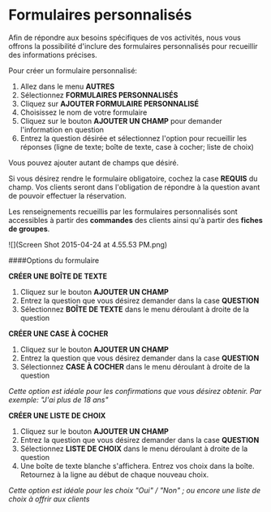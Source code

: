 # Formulaires personnalisés

Afin de répondre aux besoins spécifiques de vos activités, nous vous offrons la possibilité d'inclure des formulaires personnalisés pour recueillir des informations précises. 

Pour créer un formulaire personnalisé:

1. Allez dans le menu **AUTRES** 
2. Sélectionnez **FORMULAIRES PERSONNALISÉS**
3. Cliquez sur **AJOUTER FORMULAIRE PERSONNALISÉ**
4. Choisissez le nom de votre formulaire
5. Cliquez sur le bouton **AJOUTER UN CHAMP** pour demander l'information en question
6. Entrez la question désirée et sélectionnez l'option pour recueillir les réponses (ligne de texte; boîte de texte, case à cocher; liste de choix)

Vous pouvez ajouter autant de champs que désiré. 

Si vous désirez rendre le formulaire obligatoire, cochez la case **REQUIS** du champ. Vos clients seront dans l'obligation de répondre à la question avant de pouvoir effectuer la réservation. 

Les renseignements recueillis par les formulaires personnalisés sont accessibles à partir des **commandes** des clients ainsi qu'à partir des **fiches de groupes**.

![](Screen Shot 2015-04-24 at 4.55.53 PM.png)

####Options du formulaire

**CRÉER UNE BOÎTE DE TEXTE**
1. Cliquez sur le bouton **AJOUTER UN CHAMP**
2. Entrez la question que vous désirez demander dans la case **QUESTION**
3. Sélectionnez **BOÎTE DE TEXTE** dans le menu déroulant à droite de la question


**CRÉER UNE CASE À COCHER**
1. Cliquez sur le bouton **AJOUTER UN CHAMP**
2. Entrez la question que vous désirez demander dans la case **QUESTION**
3. Sélectionnez **CASE À COCHER** dans le menu déroulant à droite de la question

*Cette option est idéale pour les confirmations que vous désirez obtenir. Par exemple: "J'ai plus de 18 ans"*

**CRÉER UNE LISTE DE CHOIX**
1. Cliquez sur le bouton **AJOUTER UN CHAMP**
2. Entrez la question que vous désirez demander dans la case **QUESTION**
3. Sélectionnez **LISTE DE CHOIX** dans le menu déroulant à droite de la question
4. Une boîte de texte blanche s'affichera. Entrez vos choix dans la boîte. Retournez à la ligne au début de chaque nouveau choix. 

*Cette option est idéale pour les choix "Oui" / "Non" ; ou encore une liste de choix à offrir aux clients*

